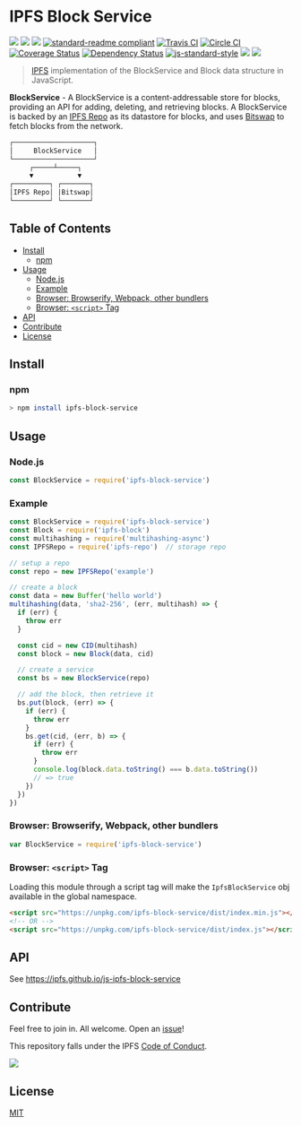 # IPFS Block Service

[![](https://img.shields.io/badge/made%20by-Protocol%20Labs-blue.svg?style=flat-square)](http://ipn.io)
[![](https://img.shields.io/badge/project-IPFS-blue.svg?style=flat-square)](http://ipfs.io/)
[![](https://img.shields.io/badge/freenode-%23ipfs-blue.svg?style=flat-square)](http://webchat.freenode.net/?channels=%23ipfs)
[![standard-readme compliant](https://img.shields.io/badge/standard--readme-OK-green.svg?style=flat-square)](https://github.com/RichardLitt/standard-readme)
[![Travis CI](https://travis-ci.org/ipfs/js-ipfs-block-service.svg?branch=master)](https://travis-ci.org/ipfs/js-ipfs-block-service)
[![Circle CI](https://circleci.com/gh/ipfs/js-ipfs-block-service.svg?style=svg)](https://circleci.com/gh/ipfs/js-ipfs-block-service)
[![Coverage Status](https://coveralls.io/repos/github/ipfs/js-ipfs-block-service/badge.svg?branch=master)](https://coveralls.io/github/ipfs/js-ipfs-block-service?branch=master)
[![Dependency Status](https://david-dm.org/ipfs/js-ipfs-block-service.svg?style=flat-square)](https://david-dm.org/ipfs/js-ipfs-block-service)
[![js-standard-style](https://img.shields.io/badge/code%20style-standard-brightgreen.svg?style=flat-square)](https://github.com/feross/standard)
![](https://img.shields.io/badge/npm-%3E%3D3.0.0-orange.svg?style=flat-square)
![](https://img.shields.io/badge/Node.js-%3E%3D4.0.0-orange.svg?style=flat-square)

> [IPFS][ipfs] implementation of the BlockService and Block data structure in JavaScript.

**BlockService** - A BlockService is a content-addressable store for blocks, providing an API for adding, deleting, and retrieving blocks. A BlockService is backed by an [IPFS Repo][repo] as its datastore for blocks, and uses [Bitswap][bitswap] to fetch blocks from the network.

```markdown
┌────────────────────┐
│     BlockService   │
└────────────────────┘
     ┌─────┴─────┐
     ▼           ▼
┌─────────┐ ┌───────┐
│IPFS Repo│ |Bitswap│
└─────────┘ └───────┘
```

## Table of Contents

- [Install](#install)
  - [npm](#npm)
- [Usage](#usage)
  - [Node.js](#nodejs)
  - [Example](#example)
  - [Browser: Browserify, Webpack, other bundlers](#browser-browserify-webpack-other-bundlers)
  - [Browser: `<script>` Tag](#browser-script-tag)
- [API](#api)
- [Contribute](#contribute)
- [License](#license)

## Install

### npm

```sh
> npm install ipfs-block-service
```

## Usage

### Node.js

```js
const BlockService = require('ipfs-block-service')
```


### Example

```js
const BlockService = require('ipfs-block-service')
const Block = require('ipfs-block')
const multihashing = require('multihashing-async')
const IPFSRepo = require('ipfs-repo')  // storage repo

// setup a repo
const repo = new IPFSRepo('example')

// create a block
const data = new Buffer('hello world')
multihashing(data, 'sha2-256', (err, multihash) => {
  if (err) {
    throw err
  }

  const cid = new CID(multihash)
  const block = new Block(data, cid)

  // create a service
  const bs = new BlockService(repo)

  // add the block, then retrieve it
  bs.put(block, (err) => {
    if (err) {
      throw err
    }
    bs.get(cid, (err, b) => {
      if (err) {
        throw err
      }
      console.log(block.data.toString() === b.data.toString())
      // => true
    })
  })
})
```

### Browser: Browserify, Webpack, other bundlers

```JavaScript
var BlockService = require('ipfs-block-service')
```

### Browser: `<script>` Tag

Loading this module through a script tag will make the `IpfsBlockService` obj available in
the global namespace.

```html
<script src="https://unpkg.com/ipfs-block-service/dist/index.min.js"></script>
<!-- OR -->
<script src="https://unpkg.com/ipfs-block-service/dist/index.js"></script>
```

## API

See https://ipfs.github.io/js-ipfs-block-service

## Contribute

Feel free to join in. All welcome. Open an [issue](https://github.com/ipfs/js-ipfs-block-service/issues)!

This repository falls under the IPFS [Code of Conduct](https://github.com/ipfs/community/blob/master/code-of-conduct.md).

[![](https://cdn.rawgit.com/jbenet/contribute-ipfs-gif/master/img/contribute.gif)](https://github.com/ipfs/community/blob/master/contributing.md)

## License

[MIT](LICENSE)

[ipfs]: https://ipfs.io
[bitswap]: https://github.com/ipfs/specs/tree/master/bitswap
[repo]: https://github.com/ipfs/specs/tree/master/repo

